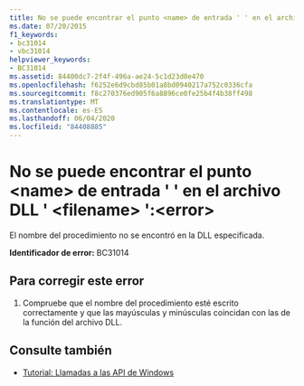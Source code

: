```yaml
---
title: No se puede encontrar el punto <name> de entrada ' ' en el archivo DLL ' <filename> ':<error>
ms.date: 07/20/2015
f1_keywords:
- bc31014
- vbc31014
helpviewer_keywords:
- BC31014
ms.assetid: 84400dc7-2f4f-496a-ae24-5c1d23d0e470
ms.openlocfilehash: f6252e6d9cbd85b01a8bd0940217a752c0336cfa
ms.sourcegitcommit: f8c270376ed905f6a8896ce0fe25b4f4b38ff498
ms.translationtype: MT
ms.contentlocale: es-ES
ms.lasthandoff: 06/04/2020
ms.locfileid: "84408885"
---
```

# <a name="unable-to-find-entry-point-name-in-dll-filename-error"></a>No se puede encontrar el punto \<name> de entrada ' ' en el archivo DLL ' \<filename> ':\<error>
El nombre del procedimiento no se encontró en la DLL especificada.  
  
 **Identificador de error:** BC31014  
  
## <a name="to-correct-this-error"></a>Para corregir este error  
  
1. Compruebe que el nombre del procedimiento esté escrito correctamente y que las mayúsculas y minúsculas coincidan con las de la función del archivo DLL.  
  
## <a name="see-also"></a>Consulte también

- [Tutorial: Llamadas a las API de Windows](../programming-guide/com-interop/walkthrough-calling-windows-apis.md)
